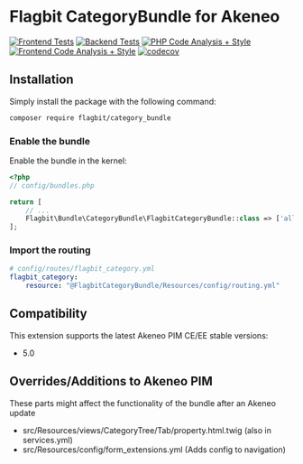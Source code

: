 # Flagbit CategoryBundle for Akeneo

[![Frontend Tests](https://github.com/flagbit/category-bundle/actions/workflows/frontend-tests.yml/badge.svg?branch=main)](https://github.com/flagbit/category-bundle/actions/workflows/frontend-tests.yml)
[![Backend Tests](https://github.com/flagbit/category-bundle/actions/workflows/backend-tests.yml/badge.svg?branch=main)](https://github.com/flagbit/category-bundle/actions/workflows/backend-tests.yml)
[![PHP Code Analysis + Style](https://github.com/flagbit/category-bundle/actions/workflows/backend-analysis.yml/badge.svg?branch=main)](https://github.com/flagbit/category-bundle/actions/workflows/backend-analysis.yml)
[![Frontend Code Analysis + Style](https://github.com/flagbit/category-bundle/actions/workflows/frontend-analysis.yml/badge.svg?branch=main)](https://github.com/flagbit/category-bundle/actions/workflows/frontend-analysis.yml)
[![codecov](https://codecov.io/gh/flagbit/category-bundle/branch/main/graph/badge.svg?token=6F67B93XA9)](https://codecov.io/gh/flagbit/category-bundle)

## Installation

Simply install the package with the following command:

``` bash
composer require flagbit/category_bundle
```

### Enable the bundle

Enable the bundle in the kernel:

``` php
<?php
// config/bundles.php

return [
    // ...
    Flagbit\Bundle\CategoryBundle\FlagbitCategoryBundle::class => ['all' => true],
];
```

### Import the routing

``` yml
# config/routes/flagbit_category.yml
flagbit_category:
    resource: "@FlagbitCategoryBundle/Resources/config/routing.yml"
```

## Compatibility

This extension supports the latest Akeneo PIM CE/EE stable versions:

* 5.0

## Overrides/Additions to Akeneo PIM

These parts might affect the functionality of the bundle after an Akeneo update

* src/Resources/views/CategoryTree/Tab/property.html.twig (also in services.yml)
* src/Resources/config/form_extensions.yml (Adds config to navigation)

